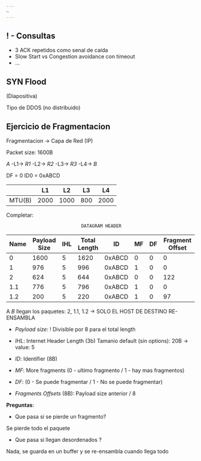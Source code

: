 ```yaml
---
~
---
```


## ! - Consultas

- 3 ACK repetidos como senal de caída
- Slow Start vs Congestion avoidance con timeout
- ...

## SYN Flood

(Diapositiva)

Tipo de DDOS (no distribuido)


## Ejercicio de Fragmentacion

Fragmentacion -> Capa de Red (IP)


Packet size: 1600B


_A_ -L1-> _R1_ -L2-> _R2_ -L3-> _R3_ -L4-> _B_

DF = 0
ID0 = 0xABCD

|        | L1   | L2   | L3  | L4   |
| ------ | ---- | ---- | --- | ---- |
| MTU(B) | 2000 | 1000 | 800 | 2000 |

Completar:

								DATAGRAM HEADER

| Name | Payload Size | IHL | Total Length | ID     | MF  | DF  | Fragment Offset |
| ---- | ------------ | --- | ------------ | ------ | --- | --- | --------------- |
| 0    | 1600         | 5   | 1620         | 0xABCD | 0   | 0   | 0               |
| 1    | 976          | 5   | 996          | 0xABCD | 1   | 0   | 0               |
| 2    | 624          | 5   | 644          | 0xABCD | 0   | 0   | 122             |
| 1.1  | 776          | 5   | 796          | 0xABCD | 1   | 0   | 0               |
| 1.2  | 200          | 5   | 220          | 0xABCD | 1   | 0   | 97              |

A _B_ llegan los paquetes: 2, 1.1, 1.2 -> SOLO EL HOST DE DESTINO RE-ENSAMBLA

- _Payload size_: ! Divisible por 8 para el total length

- _IHL_: Internet Header Length (3b)
Tamanio default (sin options): 20B -> value: 5

- _ID_:  Identifier (8B)

- _MF_: More fragments 
(0 - ultimo fragmento / 1 - hay mas fragmentos)

- _DF_: 
(0 - Se puede fragmentar / 1 - No se puede fragmentar)

- _Fragments Offsets_ (8B): Payload size anterior / 8


**Preguntas**:

- Que pasa si se pierde un fragmento?

Se pierde todo el paquete

- Que pasa si llegan desordenados ?

Nada, se guarda en un buffer y se re-ensambla cuando llega todo